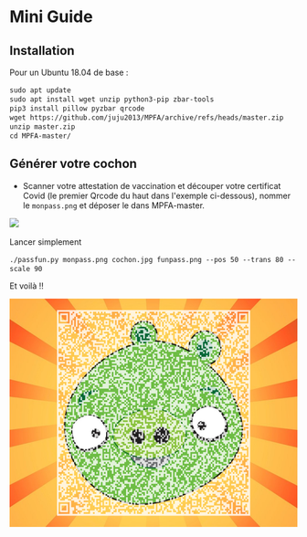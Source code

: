 # Mini Guide

## Installation

Pour un Ubuntu 18.04 de base :

    sudo apt update
    sudo apt install wget unzip python3-pip zbar-tools
    pip3 install pillow pyzbar qrcode
    wget https://github.com/juju2013/MPFA/archive/refs/heads/master.zip
    unzip master.zip
    cd MPFA-master/
  
## Générer votre cochon

 *  Scanner votre attestation de vaccination et découper votre certificat Covid (le premier Qrcode du haut dans l'exemple ci-dessous), 
 nommer le `monpass.png` et déposer le dans MPFA-master.
 
 <img src="https://www.ameli.fr/sites/default/files/thumbnails/image/attestation-vaccination-format-europeen-exemple.jpg" height=600 />

Lancer simplement 

    ./passfun.py monpass.png cochon.jpg funpass.png --pos 50 --trans 80 --scale 90

Et voilà !!

 <img src="funpass.png" height=400 />
